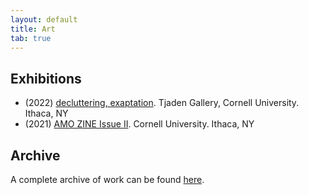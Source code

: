 ```yaml
---
layout: default
title: Art
tab: true
---
```


## Exhibitions
- (2022) [decluttering, exaptation](sp22_show). Tjaden Gallery, Cornell University. Ithaca, NY
- (2021) [AMO ZINE Issue II](amo_zine). Cornell University. Ithaca, NY


## Archive

A complete archive of work can be found [here](art_archive).
